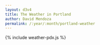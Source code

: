 ```yaml
---
layout: d3v4
title: The Weather in Portland
author: David Mendoza
permalink: /:year/:month/portland-weather
---
```


<style>
  .xAxis line {
    stroke: black;
    shape-rendering: crispEdges;
  }
  .xAxis path {
    stroke: none;
    shape-rendering: crispEdges;
  }
</style>

{% include weather-pdx.js %}
